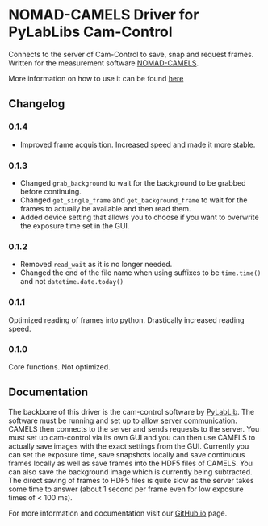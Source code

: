 # NOMAD-CAMELS Driver for PyLabLibs Cam-Control

Connects to the server of Cam-Control to save, snap and request frames. Written for the measurement software [NOMAD-CAMELS](https://fau-lap.github.io/NOMAD-CAMELS/).

More information on how to use it can be found [here](https://fau-lap.github.io/NOMAD-CAMELS/doc/instruments/cam_control_pylablib/cam_control_pylablib.html)

## Changelog

### 0.1.4

- Improved frame acquisition. Increased speed and made it more stable.

### 0.1.3

- Changed `grab_background` to wait for the background to be grabbed before continuing.
- Changed `get_single_frame` and `get_background_frame` to wait for the frames to actually be available and then read them.
- Added device setting that allows you to choose if you want to overwrite the exposure time set in the GUI.

### 0.1.2

- Removed `read_wait` as it is no longer needed.
- Changed the end of the file name when using suffixes to be `time.time()` and not `datetime.date.today()`

### 0.1.1

Optimized reading of frames into python. Drastically increased reading speed.

### 0.1.0

Core functions. Not optimized.

## Documentation

The backbone of this driver is the cam-control software by [PyLabLib](https://pylablib-cam-control.readthedocs.io/). The software must be running and set up to [allow server communication](https://pylablib-cam-control.readthedocs.io/en/latest/expanding.html#control-server).
CAMELS then connects to the server and sends requests to the server. You must set up cam-control via its own GUI and you can then use CAMELS to actually save images with the exact settings from the GUI.
Currently you can set the exposure time, save snapshots locally and save continuous frames locally as well as save frames into the HDF5 files of CAMELS. You can also save the background image which is currently being subtracted. The direct saving of frames to HDF5 files is quite slow as the server takes some time to answer (about 1 second per frame even for low exposure times of < 100 ms).

For more information and documentation visit our [GitHub.io](https://fau-lap.github.io/NOMAD-CAMELS/doc/instruments/instruments.html) page.
